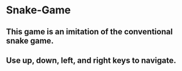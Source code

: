 # Snake-Game

## This game is an imitation of the conventional snake game. 
## Use up, down, left, and right keys to navigate. 
